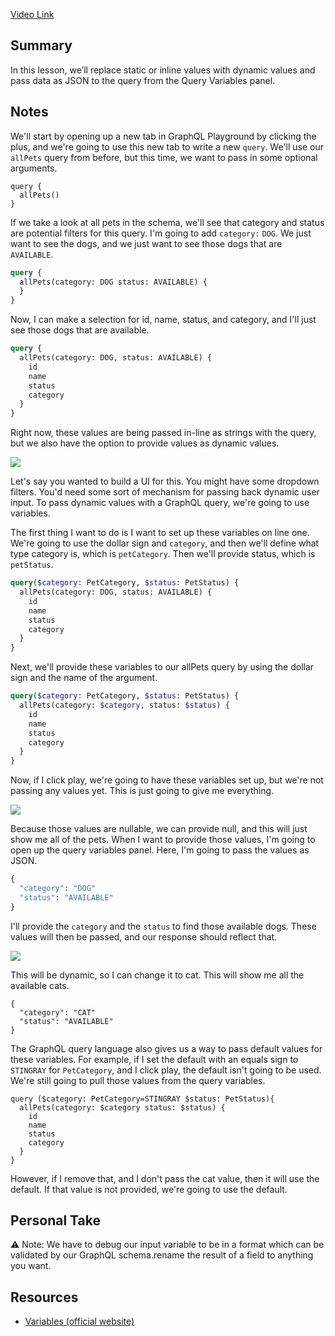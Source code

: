 [Video Link](https://egghead.io/lessons/graphql-use-variables-to-filter-a-query-result-with-graphql)

## Summary

In this lesson, we’ll replace static or inline values with dynamic values and pass data as JSON to the query from the Query Variables panel.

## Notes

We'll start by opening up a new tab in GraphQL Playground by clicking the plus, and we're going to use this new tab to write a new `query`. We'll use our `allPets` query from before, but this time, we want to pass in some optional arguments.

```
query {
  allPets()
}
```

If we take a look at all pets in the schema, we'll see that category and status are potential filters for this query. I'm going to add `category:` `DOG`. We just want to see the dogs, and we just want to see those dogs that are `AVAILABLE`.

```graphql
query {
  allPets(category: DOG status: AVAILABLE) {
  }
}
```

Now, I can make a selection for id, name, status, and category, and I'll just see those dogs that are available.

```graphql
query {
  allPets(category: DOG, status: AVAILABLE) {
    id
    name
    status
    category
  }
}
```

Right now, these values are being passed in-line as strings with the query, but we also have the option to provide values as dynamic values.

![](https://res.cloudinary.com/dg3gyk0gu/image/upload/v1563555709/transcript-images/use-variables-to-filter-a-query-result-with-graphql-all-pets-query.png)

Let's say you wanted to build a UI for this. You might have some dropdown filters. You'd need some sort of mechanism for passing back dynamic user input. To pass dynamic values with a GraphQL query, we're going to use variables.

The first thing I want to do is I want to set up these variables on line one. We're going to use the dollar sign and `category`, and then we'll define what type category is, which is `petCategory`. Then we'll provide status, which is `petStatus`.

```graphql
query($category: PetCategory, $status: PetStatus) {
  allPets(category: DOG, status: AVAILABLE) {
    id
    name
    status
    category
  }
}
```

Next, we'll provide these variables to our allPets query by using the dollar sign and the name of the argument.

```graphql
query($category: PetCategory, $status: PetStatus) {
  allPets(category: $category, status: $status) {
    id
    name
    status
    category
  }
}
```

Now, if I click play, we're going to have these variables set up, but we're not passing any values yet. This is just going to give me everything.

![](https://res.cloudinary.com/dg3gyk0gu/image/upload/v1563555709/transcript-images/use-variables-to-filter-a-query-result-with-graphql-variables-set-up.png)

Because those values are nullable, we can provide null, and this will just show me all of the pets. When I want to provide those values, I'm going to open up the query variables panel. Here, I'm going to pass the values as JSON.

```graphql
{
  "category": "DOG"
  "status": "AVAILABLE"
}
```

I'll provide the `category` and the `status` to find those available dogs. These values will then be passed, and our response should reflect that.

![](https://res.cloudinary.com/dg3gyk0gu/image/upload/v1563555709/transcript-images/use-variables-to-filter-a-query-result-with-graphql-query-variables-panel.png)

This will be dynamic, so I can change it to cat. This will show me all the available cats.

```
{
  "category": "CAT"
  "status": "AVAILABLE"
}
```

The GraphQL query language also gives us a way to pass default values for these variables. For example, if I set the default with an equals sign to `STINGRAY` for `PetCategory`, and I click play, the default isn't going to be used. We're still going to pull those values from the query variables.

```
query ($category: PetCategory=STINGRAY $status: PetStatus){
  allPets(category: $category status: $status) {
    id
    name
    status
    category
  }
}
```

However, if I remove that, and I don't pass the cat value, then it will use the default. If that value is not provided, we're going to use the default.

## Personal Take

⚠️ Note: We have to debug our input variable to be in a format which can be validated by our GraphQL schema.rename the result of a field to anything you want.

## Resources

- [Variables (official website)](https://graphql.org/learn/queries/#variables)

